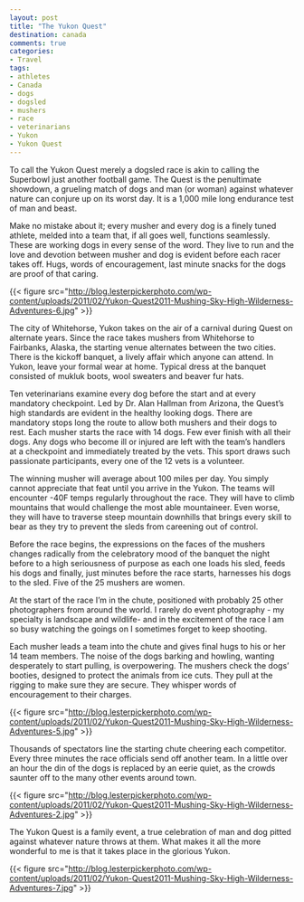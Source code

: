 ```yaml
---
layout: post
title: "The Yukon Quest"
destination: canada
comments: true
categories:
- Travel
tags:
- athletes
- Canada
- dogs
- dogsled
- mushers
- race
- veterinarians
- Yukon
- Yukon Quest
---
```

To call the Yukon Quest merely a dogsled race is akin to calling the Superbowl just another football game. The Quest is the penultimate showdown, a grueling match of dogs and man (or woman) against whatever nature can conjure up on its worst day. It is a 1,000 mile long endurance test of man and beast.

Make no mistake about it; every musher and every dog is a finely tuned athlete, melded into a team that, if all goes well, functions seamlessly. These are working dogs in every sense of the word. They live to run and the love and devotion between musher and dog is evident before each racer takes off. Hugs, words of encouragement, last minute snacks for the dogs are proof of that caring.

{{< figure src="http://blog.lesterpickerphoto.com/wp-content/uploads/2011/02/Yukon-Quest2011-Mushing-Sky-High-Wilderness-Adventures-6.jpg" >}}

The city of Whitehorse, Yukon takes on the air of a carnival during Quest on alternate years. Since the race takes mushers from Whitehorse to Fairbanks, Alaska, the starting venue alternates between the two cities. There is the kickoff banquet, a lively affair which anyone can attend. In Yukon, leave your formal wear at home. Typical dress at the banquet consisted of mukluk boots, wool sweaters and beaver fur hats.

Ten veterinarians examine every dog before the start and at every mandatory checkpoint. Led by Dr. Alan Hallman from Arizona, the Quest’s high standards are evident in the healthy looking dogs. There are mandatory stops long the route to allow both mushers and their dogs to rest. Each musher starts the race with 14 dogs. Few ever finish with all their dogs. Any dogs who become ill or injured are left with the team’s handlers at a checkpoint and immediately treated by the vets. This sport draws such passionate participants, every one of the 12 vets is a volunteer.

The winning musher will average about 100 miles per day. You simply cannot appreciate that feat until you arrive in the Yukon. The teams will encounter -40F temps regularly throughout the race. They will have to climb mountains that would challenge the most able mountaineer. Even worse, they will have to traverse steep mountain downhills that brings every skill to bear as they try to prevent the sleds from careening out of control.

Before the race begins, the expressions on the faces of the mushers changes radically from the celebratory mood of the banquet the night before to a high seriousness of purpose as each one loads his sled, feeds his dogs and finally, just minutes before the race starts, harnesses his dogs to the sled. Five of the 25 mushers are women.

At the start of the race I’m in the chute, positioned with probably 25 other photographers from around the world. I rarely do event photography - my specialty is landscape and wildlife- and in the excitement of the race I am so busy watching the goings on I sometimes forget to keep shooting.

Each musher leads a team into the chute and gives final hugs to his or her 14 team members. The noise of the dogs barking and howling, wanting desperately to start pulling, is overpowering. The mushers check the dogs’ booties, designed to protect the animals from ice cuts. They pull at the rigging to make sure they are secure. They whisper words of encouragement to their charges.

{{< figure src="http://blog.lesterpickerphoto.com/wp-content/uploads/2011/02/Yukon-Quest2011-Mushing-Sky-High-Wilderness-Adventures-5.jpg" >}}

Thousands of spectators line the starting chute cheering each competitor. Every three minutes the race officials send off another team. In a little over an hour the din of the dogs is replaced by an eerie quiet, as the crowds saunter off to the many other events around town.

{{< figure src="http://blog.lesterpickerphoto.com/wp-content/uploads/2011/02/Yukon-Quest2011-Mushing-Sky-High-Wilderness-Adventures-2.jpg" >}}

The Yukon Quest is a family event, a true celebration of man and dog pitted against whatever nature throws at them. What makes it all the more wonderful to me is that it takes place in the glorious Yukon.

{{< figure src="http://blog.lesterpickerphoto.com/wp-content/uploads/2011/02/Yukon-Quest2011-Mushing-Sky-High-Wilderness-Adventures-7.jpg" >}}
